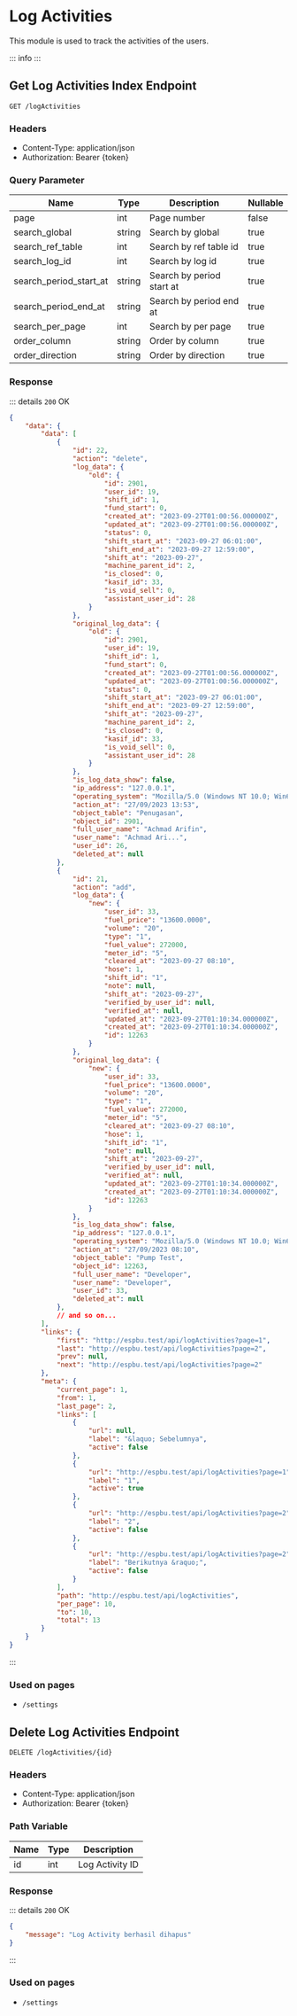 <script setup>
import PrefixComponent from '../components/PrefixComponent.vue'
</script>

# Log Activities

This module is used to track the activities of the users.

::: info
<PrefixComponent/>
:::

## Get Log Activities Index Endpoint

```http
GET /logActivities
```

### Headers

- Content-Type: application/json
- Authorization: Bearer <span v-pre>{token}</span>

### Query Parameter

| Name | Type | Description | Nullable |
| --- | --- | --- | --- |
| page | int | Page number | false |
| search_global | string | Search by global | true |
| search_ref_table | int | Search by ref table id | true |
| search_log_id | int | Search by log id | true |
| search_period_start_at | string | Search by period start at | true |
| search_period_end_at | string | Search by period end at | true |
| search_per_page | int | Search by per page | true |
| order_column | string | Order by column | true |
| order_direction | string | Order by direction | true |

### Response

::: details `200` OK
```json
{
    "data": {
        "data": [
            {
                "id": 22,
                "action": "delete",
                "log_data": {
                    "old": {
                        "id": 2901,
                        "user_id": 19,
                        "shift_id": 1,
                        "fund_start": 0,
                        "created_at": "2023-09-27T01:00:56.000000Z",
                        "updated_at": "2023-09-27T01:00:56.000000Z",
                        "status": 0,
                        "shift_start_at": "2023-09-27 06:01:00",
                        "shift_end_at": "2023-09-27 12:59:00",
                        "shift_at": "2023-09-27",
                        "machine_parent_id": 2,
                        "is_closed": 0,
                        "kasif_id": 33,
                        "is_void_sell": 0,
                        "assistant_user_id": 28
                    }
                },
                "original_log_data": {
                    "old": {
                        "id": 2901,
                        "user_id": 19,
                        "shift_id": 1,
                        "fund_start": 0,
                        "created_at": "2023-09-27T01:00:56.000000Z",
                        "updated_at": "2023-09-27T01:00:56.000000Z",
                        "status": 0,
                        "shift_start_at": "2023-09-27 06:01:00",
                        "shift_end_at": "2023-09-27 12:59:00",
                        "shift_at": "2023-09-27",
                        "machine_parent_id": 2,
                        "is_closed": 0,
                        "kasif_id": 33,
                        "is_void_sell": 0,
                        "assistant_user_id": 28
                    }
                },
                "is_log_data_show": false,
                "ip_address": "127.0.0.1",
                "operating_system": "Mozilla/5.0 (Windows NT 10.0; Win64; x64) AppleWebKit/537.36 (KHTML, like Gecko) Chrome/117.0.0.0 Safari/537.36 Edg/117.0.2045.43",
                "action_at": "27/09/2023 13:53",
                "object_table": "Penugasan",
                "object_id": 2901,
                "full_user_name": "Achmad Arifin",
                "user_name": "Achmad Ari...",
                "user_id": 26,
                "deleted_at": null
            },
            {
                "id": 21,
                "action": "add",
                "log_data": {
                    "new": {
                        "user_id": 33,
                        "fuel_price": "13600.0000",
                        "volume": "20",
                        "type": "1",
                        "fuel_value": 272000,
                        "meter_id": "5",
                        "cleared_at": "2023-09-27 08:10",
                        "hose": 1,
                        "shift_id": "1",
                        "note": null,
                        "shift_at": "2023-09-27",
                        "verified_by_user_id": null,
                        "verified_at": null,
                        "updated_at": "2023-09-27T01:10:34.000000Z",
                        "created_at": "2023-09-27T01:10:34.000000Z",
                        "id": 12263
                    }
                },
                "original_log_data": {
                    "new": {
                        "user_id": 33,
                        "fuel_price": "13600.0000",
                        "volume": "20",
                        "type": "1",
                        "fuel_value": 272000,
                        "meter_id": "5",
                        "cleared_at": "2023-09-27 08:10",
                        "hose": 1,
                        "shift_id": "1",
                        "note": null,
                        "shift_at": "2023-09-27",
                        "verified_by_user_id": null,
                        "verified_at": null,
                        "updated_at": "2023-09-27T01:10:34.000000Z",
                        "created_at": "2023-09-27T01:10:34.000000Z",
                        "id": 12263
                    }
                },
                "is_log_data_show": false,
                "ip_address": "127.0.0.1",
                "operating_system": "Mozilla/5.0 (Windows NT 10.0; Win64; x64) AppleWebKit/537.36 (KHTML, like Gecko) Chrome/117.0.0.0 Safari/537.36 Edg/117.0.2045.41",
                "action_at": "27/09/2023 08:10",
                "object_table": "Pump Test",
                "object_id": 12263,
                "full_user_name": "Developer",
                "user_name": "Developer",
                "user_id": 33,
                "deleted_at": null
            },
            // and so on...
        ],
        "links": {
            "first": "http://espbu.test/api/logActivities?page=1",
            "last": "http://espbu.test/api/logActivities?page=2",
            "prev": null,
            "next": "http://espbu.test/api/logActivities?page=2"
        },
        "meta": {
            "current_page": 1,
            "from": 1,
            "last_page": 2,
            "links": [
                {
                    "url": null,
                    "label": "&laquo; Sebelumnya",
                    "active": false
                },
                {
                    "url": "http://espbu.test/api/logActivities?page=1",
                    "label": "1",
                    "active": true
                },
                {
                    "url": "http://espbu.test/api/logActivities?page=2",
                    "label": "2",
                    "active": false
                },
                {
                    "url": "http://espbu.test/api/logActivities?page=2",
                    "label": "Berikutnya &raquo;",
                    "active": false
                }
            ],
            "path": "http://espbu.test/api/logActivities",
            "per_page": 10,
            "to": 10,
            "total": 13
        }
    }
}
```

:::

### Used on pages

- `/settings`

## Delete Log Activities Endpoint

```http
DELETE /logActivities/{id}
```

### Headers

- Content-Type: application/json
- Authorization: Bearer <span v-pre>{token}</span>

### Path Variable

| Name | Type | Description |
| --- | --- | --- |
| id | int | Log Activity ID |

### Response

::: details `200` OK
```json
{
    "message": "Log Activity berhasil dihapus"
}
```

:::

### Used on pages

- `/settings`

